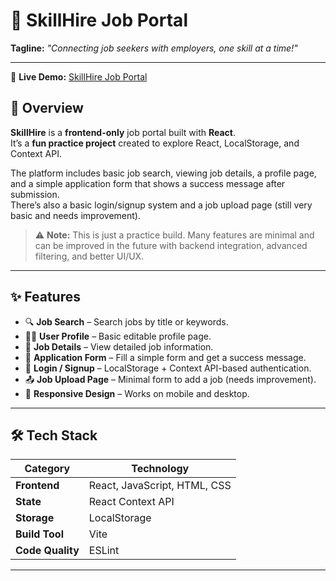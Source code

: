 # 🚀 SkillHire Job Portal

**Tagline:** _"Connecting job seekers with employers, one skill at a time!"_

---
🔗 **Live Demo:** [SkillHire Job Portal](https://skillhire-job-portal.netlify.app/)


## 📖 Overview

**SkillHire** is a **frontend-only** job portal built with **React**.  
It’s a **fun practice project** created to explore React, LocalStorage, and Context API.

The platform includes basic job search, viewing job details, a profile page, and a simple application form that shows a success message after submission.  
There’s also a basic login/signup system and a job upload page (still very basic and needs improvement).

> ⚠️ **Note:** This is just a practice build. Many features are minimal and can be improved in the future with backend integration, advanced filtering, and better UI/UX.

---

## ✨ Features

- 🔍 **Job Search** – Search jobs by title or keywords.
- 🧑‍💼 **User Profile** – Basic editable profile page.
- 📄 **Job Details** – View detailed job information.
- 📝 **Application Form** – Fill a simple form and get a success message.
- 🔑 **Login / Signup** – LocalStorage + Context API-based authentication.
- 📤 **Job Upload Page** – Minimal form to add a job (needs improvement).
- 📱 **Responsive Design** – Works on mobile and desktop.

---

## 🛠 Tech Stack

| Category          | Technology |
|-------------------|------------|
| **Frontend**      | React, JavaScript, HTML, CSS |
| **State**         | React Context API |
| **Storage**       | LocalStorage |
| **Build Tool**    | Vite |
| **Code Quality**  | ESLint |

---

